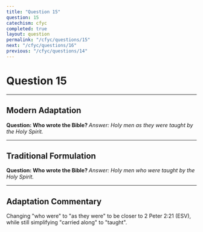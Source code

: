 ```yaml
---
title: "Question 15"
question: 15
catechism: cfyc
completed: true
layout: question
permalink: "/cfyc/questions/15"
next: "/cfyc/questions/16"
previous: "/cfyc/questions/14"
---
```

# Question 15
---
## Modern Adaptation
<strong>
    Question: Who wrote the Bible?
</strong>

<em>
    Answer: Holy men as they were taught by the Holy Spirit.
</em>

---
## Traditional Formulation
<strong>
    Question: Who wrote the Bible?
</strong>

<em>
    Answer: Holy men who were taught by the Holy Spirit.
</em>

---
## Adaptation Commentary
Changing "who were" to "as they were" to be closer to 2 Peter 2:21 (ESV), while still simplifying "carried along" to "taught".
